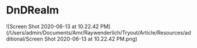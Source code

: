 # DnDRealm

![Screen Shot 2020-06-13 at 10.22.42 PM](/Users/admin/Documents/Amr/Raywenderlich/Tryout/Article/Resources/additional/Screen Shot 2020-06-13 at 10.22.42 PM.png)